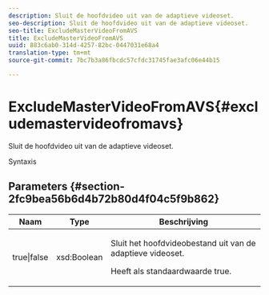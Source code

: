```yaml
---
description: Sluit de hoofdvideo uit van de adaptieve videoset.
seo-description: Sluit de hoofdvideo uit van de adaptieve videoset.
seo-title: ExcludeMasterVideoFromAVS
title: ExcludeMasterVideoFromAVS
uuid: 883c6ab0-314d-4257-82bc-0447031e68a4
translation-type: tm+mt
source-git-commit: 7bc7b3a86fbcdc57cfdc31745fae3afc06e44b15

---
```



# ExcludeMasterVideoFromAVS{#excludemastervideofromavs}

Sluit de hoofdvideo uit van de adaptieve videoset.

Syntaxis

## Parameters {#section-2fc9bea56b6d4b72b80d4f04c5f9b862}

<table id="table_04100BB8ABD84EF68B0A7CE3AD946414"> 
 <thead> 
  <tr> 
   <th colname="col1" class="entry"> Naam </th> 
   <th colname="col2" class="entry"> Type </th> 
   <th colname="col3" class="entry"> Beschrijving </th> 
  </tr> 
 </thead>
 <tbody> 
  <tr> 
   <td colname="col1"> <span class="codeph"> true|false</span> </td> 
   <td colname="col2"> <span class="codeph"> xsd:Boolean</span> </td> 
   <td colname="col3"> <p>Sluit het hoofdvideobestand uit van de adaptieve videoset. </p> <p>Heeft als standaardwaarde true. </p> </td> 
  </tr> 
 </tbody> 
</table>

